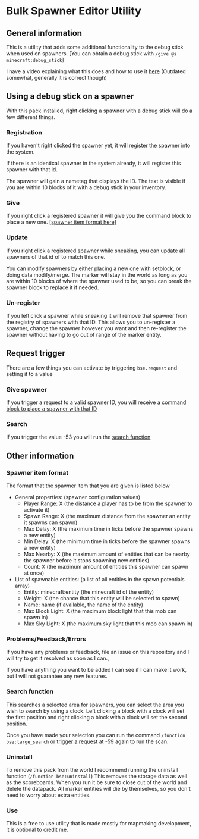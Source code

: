 # Bulk Spawner Editor Utility

## General information
This is a utility that adds some additional functionality to the debug stick when used on spawners. [You can obtain a debug stick with `/give @s minecraft:debug_stick`] 

I have a video explaining what this does and how to use it [here](https://youtu.be/mI8nApNMD48) (Outdated somewhat, generally it is correct though)

## Using a debug stick on a spawner
With this pack installed, right clicking a spawner with a debug stick will do a few different things.
### Registration
If you haven't right clicked the spawner yet, it will register the spawner into the system.

If there is an identical spawner in the system already, it will register this spawner with that id.

The spawner will gain a nametag that displays the ID. The text is visible if you are within 10 blocks of it with a debug stick in your inventory.

### Give
If you right click a registered spawner it will give you the command block to place a new one. [[spawner item format here]](https://github.com/gibbsly/bse#spawner-item-format)

### Update
If you right click a registered spawner while sneaking, you can update all spawners of that id of to match this one. 

You can modify spawners by either placing a new one with setblock, or doing data modify/merge. The marker will stay in the world as long as you are within 10 blocks of where the spawner used to be, so you can break the spawner block to replace it if needed. 

### Un-register
If you left click a spawner while sneaking it will remove that spawner from the registry of spawners with that ID. This allows you to un-register a spawner, change the spawner however you want and then re-register the spawner without having to go out of range of the marker entity.

## Request trigger
There are a few things you can activate by triggering `bse.request` and setting it to a value
### Give spawner
If you trigger a request to a valid spawner ID, you will receive a [command block to place a spawner with that ID](https://github.com/gibbsly/bse#spawner-item-format)
### Search
If you trigger the value -53 you will run the [search function](https://github.com/gibbsly/bse#search-function)

## Other information
### Spawner item format
The format that the spawner item that you are given is listed below
* General properties: (spawner configuration values)
  * Player Range: X (the distance a player has to be from the spawner to activate it)
  * Spawn Range: X (the maximum distance from the spawner an entity it spawns can spawn)
  * Max Delay: X (the maximum time in ticks before the spawner spawns a new entity)
  * Min Delay: X (the minimum time in ticks before the spawner spawns a new entity)
  * Max Nearby: X (the maximum amount of entities that can be nearby the spawner before it stops spawning new entities)
  * Count: X (the maximum amount of entities this spawner can spawn at once)
* List of spawnable entities: (a list of all entities in the spawn potentials array)
  * Entity: minecraft:entity (the minecraft id of the entity)
  * Weight: X (the chance that this entity will be selected to spawn)
  * Name: name (if available, the name of the entity)
  * Max Block Light: X (the maximum block light that this mob can spawn in)
  * Max Sky Light: X (the maximum sky light that this mob can spawn in)
### Problems/Feedback/Errors
If you have any problems or feedback, file an issue on this repository and I will try to get it resolved as soon as I can.,

If you have anything you want to be added I can see if I can make it work, but I will not guarantee any new features. 

### Search function
This searches a selected area for spawners, you can select the area you wish to search by using a clock. Left clicking a block with a clock will set the first position and right clicking a block with a clock will set the second position. 

Once you have made your selection you can run the command `/function bse:large_search` or [trigger a request](https://github.com/gibbsly/bse#request-trigger) at -59 again to run the scan. 

### Uninstall
To remove this pack from the world I recommend running the uninstall function (`/function bse:uninstall`) This removes the storage data as well as the scoreboards. When you run it be sure to close out of the world and delete the datapack. All marker entities will die by themselves, so you don't need to worry about extra entities. 

### Use
This is a free to use utility that is made mostly for mapmaking development, it is optional to credit me.